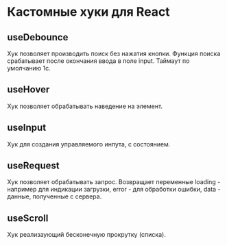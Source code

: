 # Кастомные хуки для React

## useDebounce 

Хук позволяет производить поиск без нажатия кнопки. Функция поиска срабатывает после окончания ввода в поле input. Таймаут по умолчанию 1с.

    
## useHover

Хук позволяет обрабатывать наведение на элемент. 

## useInput

Хук для создания управляемого инпута, с состоянием. 

## useRequest

Хук позволяет обрабатывать запрос. Возвращает переменные loading - например для индикации загрузки, error - для обработки ошибки, data - данные, полученные с сервера.

## useScroll

Хук реализаующий бесконечную прокрутку (списка). 